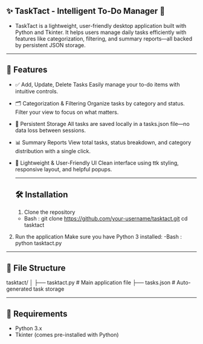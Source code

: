 ## ✨ TaskTact - Intelligent To-Do Manager 🧠
- TaskTact is a lightweight, user-friendly desktop application built with Python and Tkinter. It helps users manage daily tasks efficiently with features like categorization, filtering, and summary reports—all backed by persistent JSON storage.

---

## 🚀 Features
- ✅ Add, Update, Delete Tasks Easily manage your to-do items with intuitive controls.
- 🗂️ Categorization & Filtering Organize tasks by category and status. Filter your view to focus on what matters.
- 💾 Persistent Storage All tasks are saved locally in a tasks.json file—no data loss between sessions.
- 📊 Summary Reports View total tasks, status breakdown, and category distribution with a single click.
- 🌟 Lightweight & User-Friendly UI Clean interface using ttk styling, responsive layout, and helpful popups.

  ---

  ## 🛠️ Installation
  1. Clone the repository
    - Bash :
      git clone https://github.com/your-username/tasktact.git
      cd tasktact
2. Run the application
   Make sure you have Python 3 installed:
  -Bash :
   python tasktact.py

---

## 📁 File Structure
tasktact/
│
├── tasktact.py         # Main application file
├── tasks.json          # Auto-generated task storage

---

## 📌 Requirements
- Python 3.x
- Tkinter (comes pre-installed with Python)

